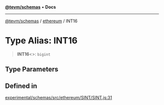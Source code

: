 [**@tevm/schemas**](../../README.md) • **Docs**

***

[@tevm/schemas](../../modules.md) / [ethereum](../README.md) / INT16

# Type Alias: INT16

> **INT16**\<\>: `bigint`

## Type Parameters

## Defined in

[experimental/schemas/src/ethereum/SINT/SINT.js:31](https://github.com/evmts/tevm-monorepo/blob/main/experimental/schemas/src/ethereum/SINT/SINT.js#L31)
